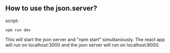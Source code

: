 ## How to use the json.server?

script:

```
npm run dev
```

This will start the json server and "npm start" simultaniously.
The react app will run on localhost:3000 and the json server will run on localhost:8000.
